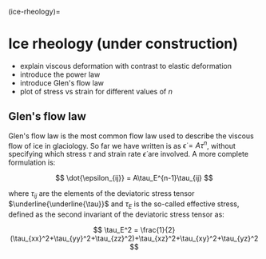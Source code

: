 (ice-rheology)=
# Ice rheology (under construction)

- explain viscous deformation with contrast to elastic deformation
- introduce the power law
- introduce Glen's flow law
- plot of stress vs strain for different values of $n$


## Glen's flow law
Glen's flow law is the most common flow law used to describe the viscous flow of ice in glaciology. So far we have written is as $\dot{\epsilon} = A\tau^n$, without specifying which stress $\tau$ and strain rate $\dot{\epsilon}$ are involved. A more complete formulation is:

$$
\dot{\epsilon_{ij}} = A\tau_E^{n-1}\tau_{ij}
$$

where $\tau_{ij}$ are the elements of the deviatoric stress tensor $\underline{\underline{\tau}}$ and $\tau_E$ is the so-called effective stress, defined as the second invariant of the deviatoric stress tensor as:

$$
\tau_E^2 = \frac{1}{2}(\tau_{xx}^2+\tau_{yy}^2+\tau_{zz}^2)+\tau_{xz}^2+\tau_{xy}^2+\tau_{yz}^2
$$